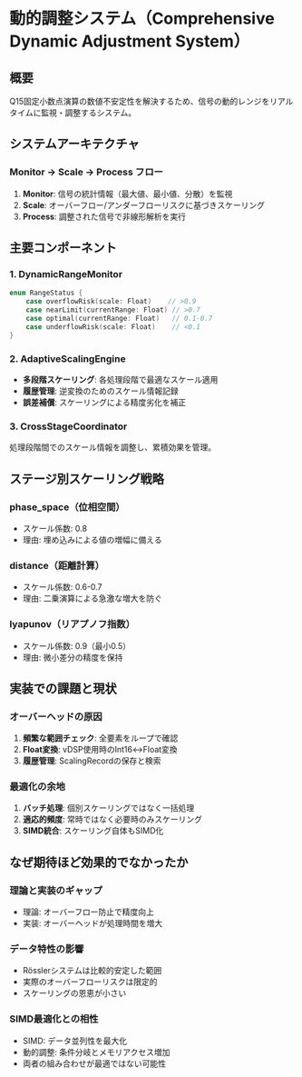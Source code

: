 # 動的調整システム（Comprehensive Dynamic Adjustment System）

## 概要
Q15固定小数点演算の数値不安定性を解決するため、信号の動的レンジをリアルタイムに監視・調整するシステム。

## システムアーキテクチャ

### Monitor → Scale → Process フロー
1. **Monitor**: 信号の統計情報（最大値、最小値、分散）を監視
2. **Scale**: オーバーフロー/アンダーフローリスクに基づきスケーリング
3. **Process**: 調整された信号で非線形解析を実行

## 主要コンポーネント

### 1. DynamicRangeMonitor
```swift
enum RangeStatus {
    case overflowRisk(scale: Float)    // >0.9
    case nearLimit(currentRange: Float) // >0.7
    case optimal(currentRange: Float)   // 0.1-0.7
    case underflowRisk(scale: Float)    // <0.1
}
```

### 2. AdaptiveScalingEngine
- **多段階スケーリング**: 各処理段階で最適なスケール適用
- **履歴管理**: 逆変換のためのスケール情報記録
- **誤差補償**: スケーリングによる精度劣化を補正

### 3. CrossStageCoordinator
処理段階間でのスケール情報を調整し、累積効果を管理。

## ステージ別スケーリング戦略

### phase_space（位相空間）
- スケール係数: 0.8
- 理由: 埋め込みによる値の増幅に備える

### distance（距離計算）
- スケール係数: 0.6-0.7
- 理由: 二乗演算による急激な増大を防ぐ

### lyapunov（リアプノフ指数）
- スケール係数: 0.9（最小0.5）
- 理由: 微小差分の精度を保持

## 実装での課題と現状

### オーバーヘッドの原因
1. **頻繁な範囲チェック**: 全要素をループで確認
2. **Float変換**: vDSP使用時のInt16↔Float変換
3. **履歴管理**: ScalingRecordの保存と検索

### 最適化の余地
1. **バッチ処理**: 個別スケーリングではなく一括処理
2. **適応的頻度**: 常時ではなく必要時のみスケーリング
3. **SIMD統合**: スケーリング自体もSIMD化

## なぜ期待ほど効果的でなかったか

### 理論と実装のギャップ
- 理論: オーバーフロー防止で精度向上
- 実装: オーバーヘッドが処理時間を増大

### データ特性の影響
- Rösslerシステムは比較的安定した範囲
- 実際のオーバーフローリスクは限定的
- スケーリングの恩恵が小さい

### SIMD最適化との相性
- SIMD: データ並列性を最大化
- 動的調整: 条件分岐とメモリアクセス増加
- 両者の組み合わせが最適ではない可能性